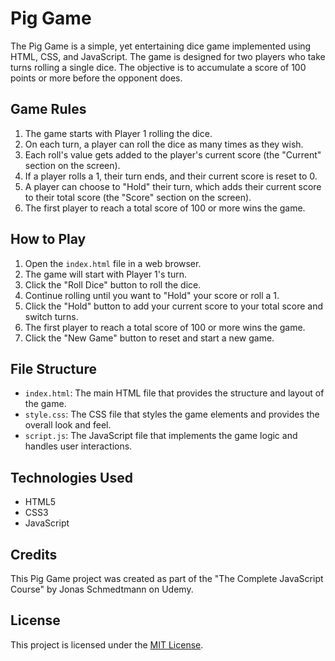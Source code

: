 # Pig Game

The Pig Game is a simple, yet entertaining dice game implemented using HTML, CSS, and JavaScript. The game is designed for two players who take turns rolling a single dice. The objective is to accumulate a score of 100 points or more before the opponent does.

## Game Rules

1. The game starts with Player 1 rolling the dice.
2. On each turn, a player can roll the dice as many times as they wish.
3. Each roll's value gets added to the player's current score (the "Current" section on the screen).
4. If a player rolls a 1, their turn ends, and their current score is reset to 0.
5. A player can choose to "Hold" their turn, which adds their current score to their total score (the "Score" section on the screen).
6. The first player to reach a total score of 100 or more wins the game.

## How to Play

1. Open the `index.html` file in a web browser.
2. The game will start with Player 1's turn.
3. Click the "Roll Dice" button to roll the dice.
4. Continue rolling until you want to "Hold" your score or roll a 1.
5. Click the "Hold" button to add your current score to your total score and switch turns.
6. The first player to reach a total score of 100 or more wins the game.
7. Click the "New Game" button to reset and start a new game.

## File Structure

- `index.html`: The main HTML file that provides the structure and layout of the game.
- `style.css`: The CSS file that styles the game elements and provides the overall look and feel.
- `script.js`: The JavaScript file that implements the game logic and handles user interactions.

## Technologies Used

- HTML5
- CSS3
- JavaScript

## Credits

This Pig Game project was created as part of the "The Complete JavaScript Course" by Jonas Schmedtmann on Udemy.

## License

This project is licensed under the [MIT License](LICENSE).